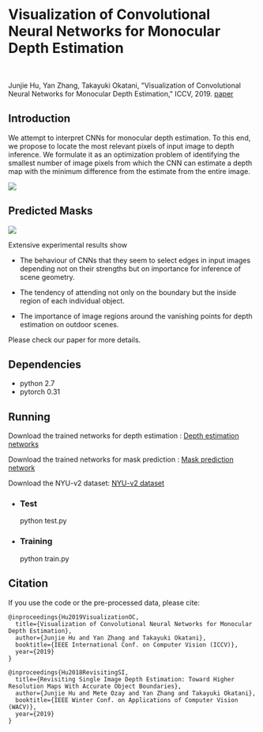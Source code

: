 # Visualization of Convolutional Neural Networks for Monocular Depth Estimation
<br>

Junjie Hu, Yan Zhang, Takayuki Okatani, "Visualization of Convolutional Neural Networks
for Monocular Depth Estimation," ICCV, 2019. [paper](http://openaccess.thecvf.com/content_ICCV_2019/papers/Hu_Visualization_of_Convolutional_Neural_Networks_for_Monocular_Depth_Estimation_ICCV_2019_paper.pdf)

Introduction
-
We attempt to interpret CNNs for monocular depth estimation. To this end, we propose to locate the most relevant pixels of input image to depth inference. We formulate it as an optimization problem of identifying the smallest number of image pixels from which the CNN can estimate a depth map with the minimum difference from the estimate from the entire image. 

![](https://github.com/junjH/Visualizing-CNNs-for-monocular-depth-estimation/raw/master/figs/fig_arch.png)

Predicted Masks
-
![](https://github.com/junjH/Visualizing-CNNs-for-monocular-depth-estimation/raw/master/figs/fig_mask.png)

Extensive experimental results show

+ The behaviour of CNNs that they seem to select edges in input images depending not on their strengths but on importance for inference of scene geometry.

+ The tendency of attending not only on the boundary but the inside region of each individual object.

+ The importance of image regions around the vanishing points for depth estimation on outdoor scenes.


Please check our paper for more details.

Dependencies
-
+ python 2.7<br>
+ pytorch 0.31<br>

Running
-

Download the trained networks for depth estimation : [Depth estimation networks](https://drive.google.com/file/d/1QaUkdOiGpMuzMeWCGbey0sT0wXY0xtsj/view?usp=sharing) <br>

Download the trained networks for mask prediction : [Mask prediction network](https://drive.google.com/file/d/12VXcfSEZ_Te13w4WYJyoaJjkhUxOEqwo/view?usp=sharing) <br>

Download the NYU-v2 dataset: [NYU-v2 dataset](https://drive.google.com/file/d/1WoOZOBpOWfmwe7bknWS5PMUCLBPFKTOw/view?usp=sharing) <br>

+ ### Test<br>
  python test.py<br>
+ ### Training<br>
  python train.py<br>

Citation
-
If you use the code or the pre-processed data, please cite:

    @inproceedings{Hu2019VisualizationOC,
      title={Visualization of Convolutional Neural Networks for Monocular Depth Estimation},
      author={Junjie Hu and Yan Zhang and Takayuki Okatani},
      booktitle={IEEE International Conf. on Computer Vision (ICCV)},
      year={2019}
    }
    
    @inproceedings{Hu2018RevisitingSI,
      title={Revisiting Single Image Depth Estimation: Toward Higher Resolution Maps With Accurate Object Boundaries},
      author={Junjie Hu and Mete Ozay and Yan Zhang and Takayuki Okatani},
      booktitle={IEEE Winter Conf. on Applications of Computer Vision (WACV)},
      year={2019}
    }
